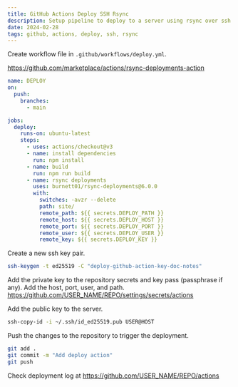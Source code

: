```yaml
---
title: GitHub Actions Deploy SSH Rsync
description: Setup pipeline to deploy to a server using rsync over ssh
date: 2024-02-28
tags: github, actions, deploy, ssh, rsync
---
```


Create workflow file in `.github/workflows/deploy.yml`.

https://github.com/marketplace/actions/rsync-deployments-action

```yaml
name: DEPLOY
on:
  push:
    branches:
      - main

jobs:
  deploy:
    runs-on: ubuntu-latest
    steps:
      - uses: actions/checkout@v3
      - name: install dependencies
        run: npm install
      - name: build
        run: npm run build
      - name: rsync deployments
        uses: burnett01/rsync-deployments@6.0.0
        with:
          switches: -avzr --delete
          path: site/
          remote_path: ${{ secrets.DEPLOY_PATH }}
          remote_host: ${{ secrets.DEPLOY_HOST }}
          remote_port: ${{ secrets.DEPLOY_PORT }}
          remote_user: ${{ secrets.DEPLOY_USER }}
          remote_key: ${{ secrets.DEPLOY_KEY }}
```

Create a new ssh key pair.

```bash
ssh-keygen -t ed25519 -C "deploy-github-action-key-doc-notes"
```

Add the private key to the repository secrets and key pass (passphrase if any). Add the host, port, user, and path.
https://github.com/USER_NAME/REPO/settings/secrets/actions

Add the public key to the server.

```bash
ssh-copy-id -i ~/.ssh/id_ed25519.pub USER@HOST
```


Push the changes to the repository to trigger the deployment.

```bash
git add .
git commit -m "Add deploy action"
git push
```

Check deployment log at
https://github.com/USER_NAME/REPO/actions